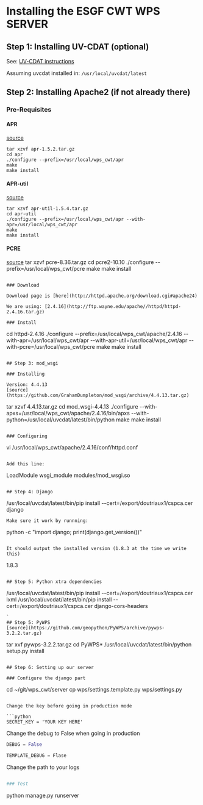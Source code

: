 # Installing the ESGF CWT WPS SERVER

## Step 1: Installing UV-CDAT (optional)

See: [UV-CDAT instructions](http://uvcdat.llnl.gov/installing.html)

Assuming uvcdat installed in: `/usr/local/uvcdat/latest`

## Step 2: Installing Apache2 (if not already there)

### Pre-Requisites

#### APR

[source](http://mirror.metrocast.net/apache//apr/apr-1.5.2.tar.gz)
```
tar xzvf apr-1.5.2.tar.gz
cd apr
./configure --prefix=/usr/local/wps_cwt/apr
make
make install
```

#### APR-util
[source](http://mirror.metrocast.net/apache//apr/apr-util-1.5.4.tar.gz)

```
tar xzvf apr-util-1.5.4.tar.gz
cd apr-util
./configure --prefix=/usr/local/wps_cwt/apr --with-apr=/usr/local/wps_cwt/apr
make
make install
```

#### PCRE
[source](ftp://ftp.csx.cam.ac.uk/pub/software/programming/pcre/pcre-8.36.tar.gz)
tar xzvf pcre-8.36.tar.gz
cd pcre2-10.10
./configure --prefix=/usr/local/wps_cwt/pcre
make
make install
```

### Download

Download page is [here](http://httpd.apache.org/download.cgi#apache24)

We are using: [2.4.16](http://ftp.wayne.edu/apache//httpd/httpd-2.4.16.tar.gz)

### Install

```
cd httpd-2.4.16
./configure --prefix=/usr/local/wps_cwt/apache/2.4.16 --with-apr=/usr/local/wps_cwt/apr --with-apr-util=/usr/local/wps_cwt/apr --with-pcre=/usr/local/wps_cwt/pcre
make
make install
```

## Step 3: mod_wsgi

### Installing

Version: 4.4.13
[source](https://github.com/GrahamDumpleton/mod_wsgi/archive/4.4.13.tar.gz)
```
tar xzvf 4.4.13.tar.gz
cd mod_wsgi-4.4.13
./configure --with-apxs=/usr/local/wps_cwt/apache/2.4.16/bin/apxs --with-python=/usr/local/uvcdat/latest/bin/python
make
make install
```

### Configuring

```
vi /usr/local/wps_cwt/apache/2.4.16/conf/httpd.conf
```

Add this line:

```
LoadModule wsgi_module modules/mod_wsgi.so

```

## Step 4: Django

```
/usr/local/uvcdat/latest/bin/pip install --cert=/export/doutriaux1/cspca.cer django
```
Make sure it work by runnning:

```
python -c "import django; print(django.get_version())"
```

It should output the installed version (1.8.3 at the time we write this)

```
1.8.3
```

## Step 5: Python xtra dependencies

```
/usr/local/uvcdat/latest/bin/pip install --cert=/export/doutriaux1/cspca.cer lxml
/usr/local/uvcdat/latest/bin/pip install --cert=/export/doutriaux1/cspca.cer django-cors-headers
```
`
## Step 5: PyWPS
[source](https://github.com/geopython/PyWPS/archive/pywps-3.2.2.tar.gz)

```
tar xvf pywps-3.2.2.tar.gz
cd PyWPS*
/usr/local/uvcdat/latest/bin/python setup.py install
```

## Step 6: Setting up our server

### Configure the django part

```
cd ~/git/wps_cwt/server
cp wps/settings.template.py wps/settings.py
```

Change the key before going in production mode

```python
SECRET_KEY = 'YOUR KEY HERE'
```

Change the debug to False when going in production

```python
DEBUG = False

TEMPLATE_DEBUG = Flase
```

Change the path to your logs

```python

### Test
```
python manage.py runserver
```




